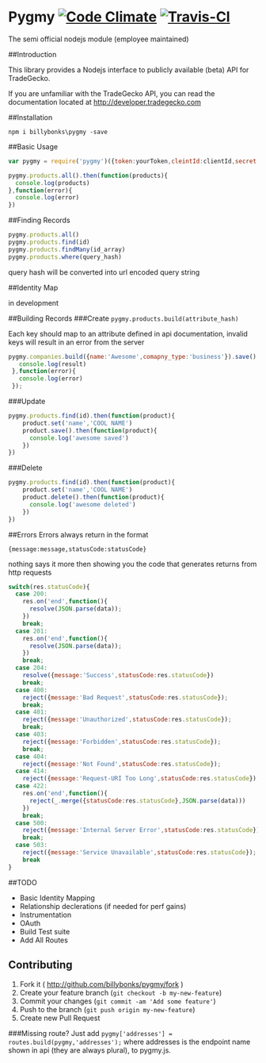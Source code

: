 # Pygmy [![Code Climate](https://codeclimate.com/github/billybonks/pygmy/badges/gpa.svg)](https://codeclimate.com/github/billybonks/pygmy)  [![Travis-CI](https://travis-ci.org/billybonks/pygmy.svg)](https://travis-ci.org/billybonks/pygmy)

The semi official nodejs module (employee maintained)

##Introduction

This library provides a Nodejs interface to publicly available (beta) API for TradeGecko.

If you are unfamiliar with the TradeGecko API, you can read the documentation located at http://developer.tradegecko.com

##Installation

`npm i billybonks\pygmy -save`



##Basic Usage
```javascript
var pygmy = require('pygmy')({token:yourToken,cleintId:clientId,secret:secret})

pygmy.products.all().then(function(products){
  console.log(products)
},function(error){
  console.log(error)
})
```

##Finding Records

```javascript
pygmy.products.all()
pygmy.products.find(id)
pygmy.products.findMany(id_array)
pygmy.products.where(query_hash)
```

query hash will be converted into url encoded  query string


##Identity Map

in development

##Building Records
###Create
 `pygmy.products.build(attribute_hash)`

 Each key should map to an attribute defined in api documentation, invalid keys will result in an error from the server

 ```javascript
pygmy.companies.build({name:'Awesome',comapny_type:'business'}).save().then(function(result){
    console.log(result)
  },function(error){
    console.log(error)
  });
```

###Update
```javascript
pygmy.products.find(id).then(function(product){
    product.set('name','COOL NAME')
    product.save().then(function(product){
      console.log('awesome saved')
    })
})
```

###Delete
```javascript
pygmy.products.find(id).then(function(product){
    product.set('name','COOL NAME')
    product.delete().then(function(product){
      console.log('awesome deleted')
    })
})
```

##Errors
Errors always return in the format

`{message:message,statusCode:statusCode}`

nothing says it more then showing you the code that generates returns from http requests

```javascript
switch(res.statusCode){
  case 200:
    res.on('end',function(){
      resolve(JSON.parse(data));
    })
    break;
  case 201:
    res.on('end',function(){
      resolve(JSON.parse(data));
    })
    break;
  case 204:
    resolve({message:'Success',statusCode:res.statusCode})
    break;
  case 400:
    reject({message:'Bad Request',statusCode:res.statusCode});
    break;
  case 401:
    reject({message:'Unauthorized',statusCode:res.statusCode});
    break;
  case 403:
    reject({message:'Forbidden',statusCode:res.statusCode});
    break;
  case 404:
    reject({message:'Not Found',statusCode:res.statusCode});
  case 414:
    reject({message:'Request-URI Too Long',statusCode:res.statusCode});
  case 422:
    res.on('end',function(){
      reject(_.merge({statusCode:res.statusCode},JSON.parse(data)))
    })
    break;
  case 500:
    reject({message:'Internal Server Error',statusCode:res.statusCode});
    break;
  case 503:
    reject({message:'Service Unavailable',statusCode:res.statusCode});
    break
}
```

##TODO
* Basic Identity Mapping
* Relationship declerations (if needed for perf gains)
* Instrumentation
* OAuth
* Build Test suite
* Add All Routes

## Contributing

1. Fork it ( http://github.com/billybonks/pygmy/fork )
2. Create your feature branch (`git checkout -b my-new-feature`)
3. Commit your changes (`git commit -am 'Add some feature'`)
4. Push to the branch (`git push origin my-new-feature`)
5. Create new Pull Request

###Missing route?
 Just add `pygmy['addresses'] = routes.build(pygmy,'addresses');` where addresses is the endpoint name shown in api (they are always plural), to pygmy.js.
